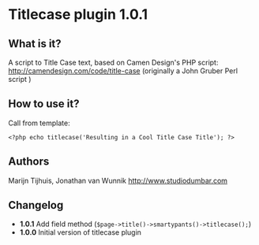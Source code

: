 # Titlecase plugin 1.0.1

## What is it?

A script to Title Case text, based on Camen Design's PHP script: http://camendesign.com/code/title-case (originally a John Gruber Perl script )

## How to use it?

Call from template:

	<?php echo titlecase('Resulting in a Cool Title Case Title'); ?>

## Authors
Marijn Tijhuis, Jonathan van Wunnik
<http://www.studiodumbar.com>

## Changelog

* **1.0.1** Add field method (`$page->title()->smartypants()->titlecase();`)
* **1.0.0** Initial version of titlecase plugin
